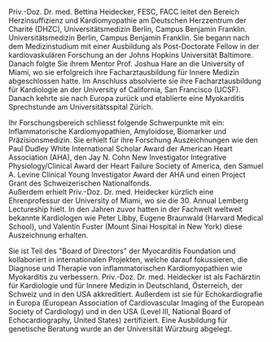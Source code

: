 Priv.-Doz. Dr. med. Bettina Heidecker, FESC, FACC leitet den Bereich Herzinsuffizienz und Kardiomyopathie am Deutschen Herzzentrum der Charité (DHZC), Universitätsmedizin Berlin, Campus Benjamin Franklin.
Universitätsmedizin Berlin, Campus Benjamin Franklin.
Sie begann nach dem Medizinstudium mit einer Ausbildung als Post-Doctorate Fellow in der kardiovaskulären Forschung an der Johns Hopkins Universität Baltimore. Danach folgte Sie ihrem Mentor Prof. Joshua Hare an die University of Miami, wo sie erfolgreich ihre Facharztausbildung für Innere Medizin abgeschlossen hatte. Im Anschluss absolvierte sie ihre Facharztausbildung für Kardiologie an der University of California, San Francisco (UCSF).
Danach kehrte sie nach Europa zurück und etablierte eine Myokarditis Sprechstunde am Universitätsspital Zürich.

Ihr Forschungsbereich schliesst folgende Schwerpunkte mit ein: Inflammatorische Kardiomyopathien, Amyloidose, Biomarker und Präzisionsmedizin.
Sie erhielt für ihre Forschung Auszeichnungen wie den Paul Dudley White International Scholar Award der American Heart Association (AHA), den Jay N. Cohn New Investigator Integrative Physiology/Clinical Award der Heart Failure Society of America, den Samuel A. Levine Clinical Young Investigator Award der AHA und einen Project Grant des Schweizerischen Nationalfonds.  
Außerdem erhielt Priv.-Doz. Dr. med. Heidecker kürzlich eine Ehrenprofessur der University of Miami, wo sie die 30. Annual Lemberg Lectureship hielt. In den Jahren zuvor hatten in der Fachwelt weltweit bekannte Kardiologen wie Peter Libby, Eugene Braunwald (Harvard Medical School), und Valentin Fuster (Mount Sinai Hospital in New York) diese Auszeichnung erhalten.

Sie ist Teil des "Board of Directors" der Myocarditis Foundation und kollaboriert in internationalen Projekten, welche darauf fokussieren, die Diagnose und Therapie von inflammatorischen Kardiomyopathien wie Myokarditis zu verbessern.
Priv.-Doz. Dr. med. Heidecker ist als Fachärztin für Kardiologie und für Innere Medizin in Deutschland, Österreich, der Schweiz und in den USA akkreditiert. Außerdem ist sie für Echokardiografie in Europa (European Association of Cardiovascular Imaging of the European Society of Cardiology) und in den USA (Level III, National Board of Echocardiography, United States) zertifiziert. Eine Ausbildung für genetische Beratung wurde an der Universität Würzburg abgelegt.

